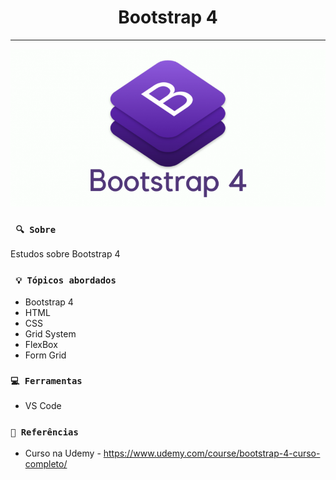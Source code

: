<h1 align="center"><strong>Bootstrap 4</strong></h1>

<hr/>

<p align="center">
    <img src="/img/boots.png" alt="Bootstrap" title="Bootstrap">
</p> 

### ` 🔍 Sobre`

<p align="justify">Estudos sobre Bootstrap 4</p>

### ` 💡 Tópicos abordados`

* Bootstrap 4
* HTML
* CSS
* Grid System
* FlexBox
* Form Grid

### `💻 Ferramentas`

* VS Code

### `🔎 Referências`

* Curso na Udemy - https://www.udemy.com/course/bootstrap-4-curso-completo/
